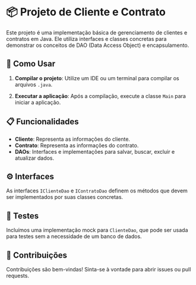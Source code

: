 # 📦 Projeto de Cliente e Contrato

Este projeto é uma implementação básica de gerenciamento de clientes e contratos em Java. Ele utiliza interfaces e classes concretas para demonstrar os conceitos de DAO (Data Access Object) e encapsulamento.

## 🚀 Como Usar

1. **Compilar o projeto**: Utilize um IDE ou um terminal para compilar os arquivos `.java`.
   
2. **Executar a aplicação**: Após a compilação, execute a classe `Main` para iniciar a aplicação.

## 📋 Funcionalidades

- **Cliente**: Representa as informações do cliente.
- **Contrato**: Representa as informações do contrato.
- **DAOs**: Interfaces e implementações para salvar, buscar, excluir e atualizar dados.

## ⚙️ Interfaces

As interfaces `IClienteDao` e `IContratoDao` definem os métodos que devem ser implementados por suas classes concretas.

## 🧪 Testes

Incluímos uma implementação mock para `ClienteDao`, que pode ser usada para testes sem a necessidade de um banco de dados.

## 📅 Contribuições

Contribuições são bem-vindas! Sinta-se à vontade para abrir issues ou pull requests.



